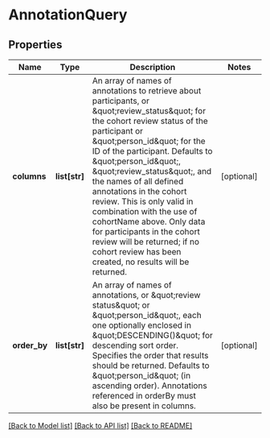# AnnotationQuery

## Properties
Name | Type | Description | Notes
------------ | ------------- | ------------- | -------------
**columns** | **list[str]** | An array of names of annotations to retrieve about participants, or \&quot;review_status\&quot; for the cohort review status of the participant or \&quot;person_id\&quot; for the ID of the participant. Defaults to \&quot;person_id\&quot;, \&quot;review_status\&quot;, and the names of all defined annotations in the cohort review. This is only valid in combination with the use of cohortName above. Only data for participants in the cohort review will be returned; if no cohort review has been created, no results will be returned.  | [optional] 
**order_by** | **list[str]** | An array of names of annotations, or \&quot;review status\&quot; or \&quot;person_id\&quot;, each one optionally enclosed in \&quot;DESCENDING()\&quot; for descending sort order. Specifies the order that results should be returned. Defaults to \&quot;person_id\&quot; (in ascending order). Annotations referenced in orderBy must also be present in columns.  | [optional] 

[[Back to Model list]](../README.md#documentation-for-models) [[Back to API list]](../README.md#documentation-for-api-endpoints) [[Back to README]](../README.md)



